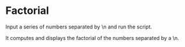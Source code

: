 Factorial
==================

Input a series of numbers separated by \n and run the script.

It computes and displays the factorial of the numbers separated by a \n.
